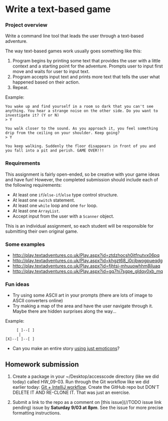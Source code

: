 # Write a text-based game

### Project overview

Write a command line tool that leads the user through a text-based adventure.

The way text-based games work usually goes something like this:

1. Program begins by printing some text that provides the user with a little context and a starting point for the adventure. Prompts user to input first move and waits for user to input text. 
2. Program accepts input text and prints more text that tells the user what happened based on their action. 
3. Repeat.

Example:

```
You wake up and find yourself in a room so dark that you can't see anything. You hear a strange noise on the other side. Do you want to investigate it? (Y or N)
> Y

You walk closer to the sound. As you approach it, you feel something drip from the ceiling on your shoulder. Keep going?
> Y

You keep walking. Suddenly the floor disappears in front of you and you fall into a pit and perish. GAME OVER!!!
```

### Requirements

This assignment is fairly open-ended, so be creative with your game ideas and have fun! However, the completed submission should include each of the following requirements:

- At least one `if`/`else-if`/`else` type control structure.
- At least one `switch` statement.
- At least one `while` loop and one `for` loop.
- At least one `ArrayList`.
- Accept input from the user with a `Scanner` object.

This is an individual assignment, so each student will be responsible for submitting their own original game.

### Some examples

- http://play.textadventures.co.uk/Play.aspx?id=ztdzhocsh0itfnutvx06pq
- http://play.textadventures.co.uk/Play.aspx?id=khgzt68_i0cjbwogpueqdg
- http://play.textadventures.co.uk/Play.aspx?id=fjhtsi-mhuuowhhm8jluaq
- http://play.textadventures.co.uk/Play.aspx?id=gq7hi7sgpe_gldqy0xb_mq

### Fun ideas 

- Try using some ASCII art in your prompts (there are lots of image to ASCII converters online)
- Try making a map of the area and have the user navigate through it. Maybe there are hidden surprises along the way...

Example:

```
     [ ]--[ ]
      |
[X]--[ ]--[ ]
```

- Can you make an entire story [using just emoticons](http://hexascii.com/japanese-emoticons/)?

## Homework submission

1. Create a package in your ~/Desktop/accesscode directory (like we did today) called HW_09-03. Run through the Git workflow like we did earlier today: [Git + IntelliJ workflow](../resources/git-intellij-workflow.md). Create the GitHub repo but DON'T DELETE IT AND RE-CLONE IT. That was just an exercise.

2. Submit a link to the repo as a comment on [this issue](//TODO issue link pending) issue by **Saturday 9/03 at 8pm**. See the issue for more precise formatting instructions.
